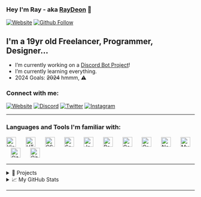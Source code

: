 ### Hey I'm Ray - aka [RayDeon][website] 👋

[![Website](https://img.shields.io/website?label=raydeon.cloud&style=for-the-badge&url=https%3A%2F%2Fraydeon.cloud)](https://raydeon.cloud)
[![Github Follow](https://img.shields.io/github/followers/rayd3on?style=social)](https://github.com/rayd3on) 

## I'm a 19yr old Freelancer, Programmer, Designer...

- I’m currently working on a [Discord Bot Project][passione]!
- I’m currently learning everything.
- 2024 Goals: ~~2024~~ hmmm, ⚠️

### Connect with me:

[![Website](https://img.shields.io/badge/-Website-000?style=for-the-badge&logo=Google-Chrome&logoColor=white)][website]
[![Discord](https://img.shields.io/badge/-Discord-5865F2?style=for-the-badge&logo=discord&logoColor=white)][discord]
[![Twitter](https://img.shields.io/badge/-Twitter-1DA1F2?style=for-the-badge&logo=twitter&logoColor=white)][twitter]
[![Instagram](https://img.shields.io/badge/-Instagram-E4405F?style=for-the-badge&logo=instagram&logoColor=white)][instagram]

---

### Languages and Tools I'm familiar with:

<p align="left">
  <img alt="Visual Studio Code" width="26px" src="https://cdn.jsdelivr.net/gh/devicons/devicon/icons/vscode/vscode-original.svg" style="margin-right: 10px;" /> 
  &nbsp;&nbsp;
  <img alt="HTML5" width="26px" src="https://cdn.jsdelivr.net/gh/devicons/devicon/icons/html5/html5-original.svg" style="margin-right: 10px;" /> 
  &nbsp;&nbsp;
  <img alt="CSS3" width="26px" src="https://cdn.jsdelivr.net/gh/devicons/devicon/icons/css3/css3-original.svg" style="margin-right: 10px;" /> 
  &nbsp;&nbsp;
  <img alt="Sass" width="26px" src="https://cdn.jsdelivr.net/gh/devicons/devicon/icons/sass/sass-original.svg" style="margin-right: 10px;" /> 
  &nbsp;&nbsp;
  <img alt="JavaScript" width="26px" src="https://cdn.jsdelivr.net/gh/devicons/devicon/icons/javascript/javascript-original.svg" style="margin-right: 10px;" /> 
  &nbsp;&nbsp;
  <img alt="React" width="26px" src="https://cdn.jsdelivr.net/gh/devicons/devicon/icons/react/react-original.svg" style="margin-right: 10px;" /> 
  &nbsp;&nbsp;
  <img alt="Gatsby" width="26px" src="https://cdn.jsdelivr.net/gh/devicons/devicon/icons/gatsby/gatsby-original.svg" style="margin-right: 10px;" /> 
  &nbsp;&nbsp;
  <img alt="GraphQL" width="26px" src="https://cdn.jsdelivr.net/gh/devicons/devicon/icons/graphql/graphql-plain.svg" style="margin-right: 10px;" /> 
  &nbsp;&nbsp;
  <img alt="Node.js" width="26px" src="https://cdn.jsdelivr.net/gh/devicons/devicon/icons/nodejs/nodejs-original.svg" style="margin-right: 10px;" /> 
  &nbsp;&nbsp;
  <img alt="MySQL" width="26px" src="https://cdn.jsdelivr.net/gh/devicons/devicon/icons/mysql/mysql-original.svg" style="margin-right: 10px;" /> 
  &nbsp;&nbsp;
  <img alt="Git" width="26px" src="https://cdn.jsdelivr.net/gh/devicons/devicon/icons/git/git-original.svg" style="margin-right: 10px;" /> 
  &nbsp;&nbsp;
  <img alt="GitHub" width="26px" src="https://user-images.githubusercontent.com/3369400/139448065-39a229ba-4b06-434b-bc67-616e2ed80c8f.png" />
</p>

---

<details>
  <summary>📌 Projects</summary>
  <ul>
    <li>
      <img src="https://avatars2.githubusercontent.com/u/69858944?s=60&v=4" alt="Github" width="24" height="24" />
      <a href="https://discord.gg/d8yS5eH" title="Passione">Passione</a> (<strong>Advanced Discord Bot</strong>)
    </li>
  </ul>
</details>

<details>
  <summary>📈 My GitHub Stats</summary>
  <img align="left" alt="rayd3on's Github Stats" src="https://github-readme-stats.vercel.app/api?username=rayd3on&count_private=true" />
</details>

---

[website]: https://raydeon.dev
[passione]: https://discord.gg/d8yS5eH
[discord]: https://discord.gg/d8yS5eH
[twitter]: https://twitter.com/rayd3on
[instagram]: https://instagram.com/ig_raydeon

